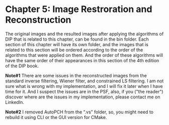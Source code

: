# Chapter 5: Image Restroration and Reconstruction
The original images and the resulted images after applying the algorithms of DIP that is related to this chapter, can be found in the bin folder. Each section of this chapter will have its own folder, and the images that is related to this section will be ordered according to the order of the algorithms that were applied on them. And the order of these algorithms will have the same order of their appearances in this section of the 4th edition of the DIP book. 

**Note#1** There are some issues in the reconstructed images from the standard inverse filtering, Wiener filter, and constrained LS filtering. I am not sure what is wrong with my implementation, and I will fix it later when I have time for it. And I suspect the issues are in the PSF, also, if you ("the reader") discover where are the issues in my implementation, please contact me on LinkedIn. 

**Note#2** I removed AutoPCH from the “.vs” folder, so, you might need to rebuild it using CLI or the GUI version for CMake.

